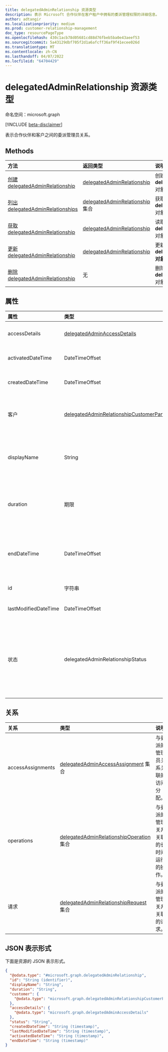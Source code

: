 ```yaml
---
title: delegatedAdminRelationship 资源类型
description: 表示 Microsoft 合作伙伴在客户租户中拥有的委派管理权限的详细信息。
author: adtangir
ms.localizationpriority: medium
ms.prod: customer-relationship-management
doc_type: resourcePageType
ms.openlocfilehash: 430c1acb78d05681cd88d76fbeb5ba0e43aeef53
ms.sourcegitcommit: 5a43129dbf705f2d1a6afcff36af9f41ecee026d
ms.translationtype: MT
ms.contentlocale: zh-CN
ms.lasthandoff: 04/07/2022
ms.locfileid: "64704429"
---
```

# <a name="delegatedadminrelationship-resource-type"></a>delegatedAdminRelationship 资源类型

命名空间：microsoft.graph

[!INCLUDE [beta-disclaimer](../../includes/beta-disclaimer.md)]

表示合作伙伴和客户之间的委派管理员关系。

## <a name="methods"></a>Methods
|方法|返回类型|说明|
|:---|:---|:---|
|[创建 delegatedAdminRelationship](../api/tenantrelationship-post-delegatedadminrelationships.md)|[delegatedAdminRelationship](delegatedadminrelationship.md)|创建新的 **delegatedAdminRelationship** 对象。|
|[列出 delegatedAdminRelationships](../api/tenantrelationship-list-delegatedadminrelationships.md)|[delegatedAdminRelationship](delegatedadminrelationship.md) 集合|获取 **delegatedAdminRelationship** 对象及其属性的列表。|
|[获取 delegatedAdminRelationship](../api/delegatedadminrelationship-get.md)|[delegatedAdminRelationship](delegatedadminrelationship.md)|读取 **delegatedAdminRelationship** 对象的属性和关系。|
|[更新 delegatedAdminRelationship](../api/delegatedadminrelationship-update.md)|[delegatedAdminRelationship](delegatedadminrelationship.md)|更新 **delegatedAdminRelationship 对象的** 属性。|
|[删除 delegatedAdminRelationship](../api/delegatedadminrelationship-delete.md)|无|删除 **delegatedAdminRelationship** 对象。|


## <a name="properties"></a>属性
|属性|类型|说明|
|:---|:---|:---|
|accessDetails|[delegatedAdminAccessDetails](../resources/delegatedadminaccessdetails.md)|访问详细信息，其中包含合作伙伴管理员在客户租户中请求的管理角色的标识符。|
|activatedDateTime|DateTimeOffset|ISO 8601 格式的日期和时间，以及关系处于活动状态时的 UTC 时间。 只读。|
|createdDateTime|DateTimeOffset|以 ISO 8601 格式和 UTC 时间创建关系的日期和时间。 只读。|
|客户|[delegatedAdminRelationshipCustomerParticipant](../resources/delegatedadminrelationshipcustomerparticipant.md)|关系客户的显示名称和唯一标识符。 这是由创建关系时的合作伙伴配置的，或者由系统在客户批准关系后配置的。 客户无法更改。|
|displayName|String|用于简化标识的关系的显示名称。 在合作伙伴 *的所有* 委派管理员关系中必须是唯一的。 仅当关系 `created` 处于状态且客户无法更改时，合作伙伴才会设置此设置。|
|duration|期限|以 ISO 8601 格式的关系持续时间。 必须是介于和`P2Y`非独占之间的`P1D`值。 仅当关系 `created` 处于状态且客户无法更改时，合作伙伴才会设置此设置。|
|endDateTime|DateTimeOffset|ISO 8601 格式的日期和时间，以及关系 **状态** 更改为或 `terminated` 更改为 UTC 时间的日期和 `expired`时间。 计算为 `endDateTime = activatedDateTime + duration`. 只读。|
|id|字符串|关系的唯一标识符。 只读。 继承自 [entity](../resources/entity.md)。|
|lastModifiedDateTime|DateTimeOffset|ISO 8601 格式的日期和时间，以及上次修改关系时的 UTC 时间。 只读。|
|状态|delegatedAdminRelationshipStatus|关系的状态。 只读。 可能的值是：`activating`、、`active`、`approvalPending`、`approved`、`expired``created`、`expiring`、`terminated``terminating`、`terminationRequested`。 `unknownFutureValue` 支持 `$orderBy`。|

## <a name="relationships"></a>关系
|关系|类型|说明|
|:---|:---|:---|
|accessAssignments|[delegatedAdminAccessAssignment](../resources/delegatedadminaccessassignment.md) 集合|与委派的管理员关系关联的访问分配。|
|operations|[delegatedAdminRelationshipOperation](../resources/delegatedadminrelationshipoperation.md) 集合|与委派的管理关系关联的长时间运行的操作。|
|请求|[delegatedAdminRelationshipRequest](../resources/delegatedadminrelationshiprequest.md) 集合|与委派的管理关系关联的请求。|

## <a name="json-representation"></a>JSON 表示形式
下面是资源的 JSON 表示形式。
<!-- {
  "blockType": "resource",
  "keyProperty": "id",
  "@odata.type": "microsoft.graph.delegatedAdminRelationship",
  "openType": false
}
-->
``` json
{
  "@odata.type": "#microsoft.graph.delegatedAdminRelationship",
  "id": "String (identifier)",
  "displayName": "String",
  "duration": "String",
  "customer": {
    "@odata.type": "microsoft.graph.delegatedAdminRelationshipCustomerParticipant"
  },
  "accessDetails": {
    "@odata.type": "microsoft.graph.delegatedAdminAccessDetails"
  },
  "status": "String",
  "createdDateTime": "String (timestamp)",
  "lastModifiedDateTime": "String (timestamp)",
  "activatedDateTime": "String (timestamp)",
  "endDateTime": "String (timestamp)"
}
```

